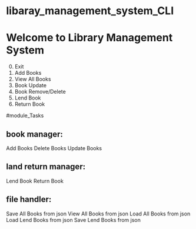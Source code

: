﻿
# libaray_management_system_CLI

# Welcome to Library Management System

0. Exit
1. Add Books
2. View All Books
3. Book Update
4. Book Remove/Delete
5. Lend Book
6. Return Book

#module_Tasks

## book manager: 
Add Books
Delete Books
Update Books

## land return manager:
Lend Book
Return Book

## file handler:
Save All Books from json
View All Books from json
Load All Books from json
Load Lend Books from json
Save Lend Books from json
